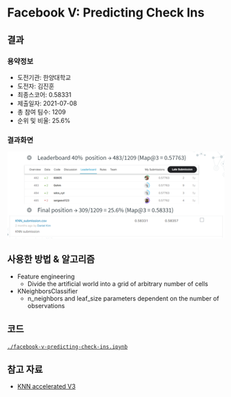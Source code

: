 # Facebook V: Predicting Check Ins
## 결과
### 용약정보
- 도전기관: 한양대학교
- 도전자: 김진훈
- 최종스코어: 0.58331
- 제출일자: 2021-07-08
- 총 참여 팀수: 1209
- 순위 및 비울: 25.6%
### 결과화면
![leaderboard](./img/leaderboard.png)
## 사용한 방법 & 알고리즘
- Feature engineering
  - Divide the artificial world into a grid of arbitrary number of cells
- KNeighborsClassifier
  - n_neighbors and leaf_size parameters dependent on the number of observations
## 코드
[`./facebook-v-predicting-check-ins.ipynb`](./facebook-v-predicting-check-ins.ipynb)
## 참고 자료
- [KNN accelerated V3](https://www.kaggle.com/zeroblue/knn-accelerated-v3)